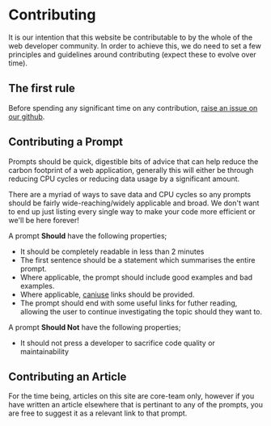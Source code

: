 # Contributing

It is our intention that this website be contributable to by the whole of the web developer community. In order to achieve this, we do need to set a few principles and guidelines around contributing (expect these to evolve over time).

## The first rule

Before spending any significant time on any contribution, [raise an issue on our github](https://github.com/mikeyhogarth/green-web-dev/issues).

## Contributing a Prompt

Prompts should be quick, digestible bits of advice that can help reduce the carbon footprint of a web application, generally this will either be through reducing CPU cycles or reducing data usage by a significant amount.

There are a myriad of ways to save data and CPU cycles so any prompts should be fairly wide-reaching/widely applicable and broad. We don't want to end up just listing every single way to make your code more efficient or we'll be here forever!

A prompt **Should** have the following properties;

- It should be completely readable in less than 2 minutes
- The first sentence should be a statement which summarises the entire prompt.
- Where applicable, the prompt should include good examples and bad examples.
- Where applicable, [caniuse](https://caniuse.com/) links should be provided.
- The prompt should end with some useful links for futher reading, allowing the user to continue investigating the topic should they want to.

A prompt **Should Not** have the following properties;

- It should not press a developer to sacrifice code quality or maintainability

## Contributing an Article

For the time being, articles on this site are core-team only, however if you have written an article elsewhere that is pertinant to any of the prompts, you are free to suggest it as a relevant link to that prompt.
